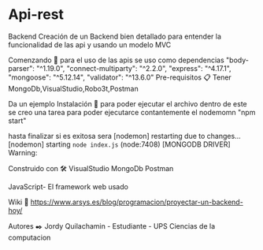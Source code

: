 # Api-rest

Backend
Creación de un Backend bien detallado para entender la funcionalidad de las api y usando un modelo MVC

Comenzando 🚀
para el uso de las apis se uso como dependencias
"body-parser": "^1.19.0",
"connect-multiparty": "^2.2.0",
"express": "^4.17.1",
"mongoose": "^5.12.14",
"validator": "^13.6.0"
Pre-requisitos 📋
Tener MongoDb,VisualStudio,Robo3t,Postman

Da un ejemplo
Instalación 🔧
para poder ejecutar el archivo dentro de este se creo una tarea para poder ejecutarce contantemente el 
nodemomn
"npm start"

hasta finalizar
si es exitosa sera
[nodemon] restarting due to changes...
[nodemon] starting `node index.js`
(node:7408) [MONGODB DRIVER] Warning:


Construido con 🛠️
VisualStudio
MongoDb
Postman

JavaScript- El framework web usado


Wiki 📖
https://www.arsys.es/blog/programacion/proyectar-un-backend-hoy/


Autores ✒️
Jordy Quilachamin - Estudiante - UPS
Ciencias de la computacion

